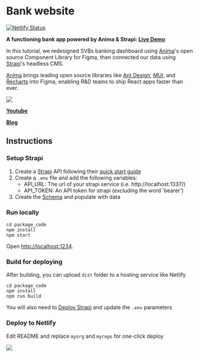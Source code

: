 # Bank website

[![Netlify Status](https://api.netlify.com/api/v1/badges/9d830211-5fb8-4d50-9622-0931e0d8a36f/deploy-status)](https://app.netlify.com/sites/anima-bank-demo/deploys)

**A functioning bank app powered by Anima & Strapi: [Live Demo](https://anima-bank-demo.netlify.app/)**

In this tutorial, we redesigned SVBs banking dashboard using [Anima](https://www.animaapp.com)'s open source Component Library for Figma, then connected our data using [Strapi](https://strapi.io/)'s headless CMS.

[Anima](https://www.animaapp.com) brings leading open source libraries like [Ant Design](https://ant.design/), [MUI](https://mui.com/), and [Recharts](https://recharts.org/) into Figma, enabling R&D teams to ship React apps faster than ever.

[![](https://animaapp.s3.amazonaws.com/sample-files/bank-website/bank-app-cover.png)](https://anima-bank-demo.netlify.app/)

**[Youtube](https://www.youtube.com/watch?v=MzbolYUwjZI)**

**[Blog](https://www.animaapp.com/blog/design-to-code/fullstack-react-app-figma-strapi-anima/)**

## Instructions

### Setup Strapi
1. Create a [Strapi](https://strapi.io/) API following their [quick start guide](https://docs.strapi.io/developer-docs/latest/getting-started/quick-start.html#quick-start-guide)
2. Create a `.env` file and add the following variables:
    - API_URL: The url of your strapi service (i.e. http://localhost:1337/)
    - API_TOKEN: An API token for strapi (excluding the word 'bearer')
3. Create the [Schema](SCHEMA.md) and populate with data

### Run locally
```
cd package_code
npm install
npm start
```
Open [http://localhost:1234](http://localhost:1234).

### Build for deploying 

After building, you can upload `dist` folder to a hosting service like Netlify

```
cd package_code
npm install
npm run build
```

You will also need to [Deploy Strapi](https://docs.strapi.io/developer-docs/latest/setup-deployment-guides/deployment.html) and update the `.env` parameters

### Deploy to Netlify

Edit README and replace `myorg` and `myrepo` for one-click deploy

[![](https://www.netlify.com/img/deploy/button.svg)](https://app.netlify.com/start/deploy?repository=https://github.com/myorg/myrepo)